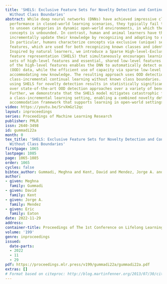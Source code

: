 ```yaml
---
title: 'SHELS: Exclusive Feature Sets for Novelty Detection and Continual Learning
  Without Class Boundaries'
abstract: While deep neural networks (DNNs) have achieved impressive classification
  performance in closed-world learning scenarios, they typically fail to generalize
  to unseen categories in dynamic open-world environments, in which the number of
  concepts is unbounded. In contrast, human and animal learners have the ability to
  incrementally update their knowledge by recognizing and adapting to novel observations.
  In particular, humans characterize concepts via exclusive (unique) sets of essential
  features, which are used for both recognizing known classes and identifying novelty.
  Inspired by natural learners, we introduce a Sparse High-level-Exclusive, Low-level-Shared
  feature representation (SHELS) that simultaneously encourages learning exclusive
  sets of high-level features and essential, shared low-level features. The exclusivity
  of the high-level features enables the DNN to automatically detect out-of-distribution
  (OOD) data, while the efficient use of capacity via sparse low-level features permits
  accommodating new knowledge. The resulting approach uses OOD detection to perform
  class-incremental continual learning without known class boundaries. We show that
  using SHELS for novelty detection results in statistically significant improvements
  over state-of-the-art OOD detection approaches over a variety of benchmark datasets.
  Further, we demonstrate that the SHELS model mitigates catastrophic forgetting in
  a class-incremental learning setting, enabling a combined novelty detection and
  accommodation framework that supports learning in open-world settings.
video: https://youtu.be/SrvXmGzl2qc
layout: inproceedings
series: Proceedings of Machine Learning Research
publisher: PMLR
issn: 2640-3498
id: gummadi22a
month: 0
tex_title: 'SHELS: Exclusive Feature Sets for Novelty Detection and Continual Learning
  Without Class Boundaries'
firstpage: 1065
lastpage: 1085
page: 1065-1085
order: 1065
cycles: false
bibtex_author: Gummadi, Meghna and Kent, David and Mendez, Jorge A. and Eaton, Eric
author:
- given: Meghna
  family: Gummadi
- given: David
  family: Kent
- given: Jorge A.
  family: Mendez
- given: Eric
  family: Eaton
date: 2022-11-29
address:
container-title: Proceedings of The 1st Conference on Lifelong Learning Agents
volume: '199'
genre: inproceedings
issued:
  date-parts:
  - 2022
  - 11
  - 29
pdf: https://proceedings.mlr.press/v199/gummadi22a/gummadi22a.pdf
extras: []
# Format based on citeproc: http://blog.martinfenner.org/2013/07/30/citeproc-yaml-for-bibliographies/
---
```

